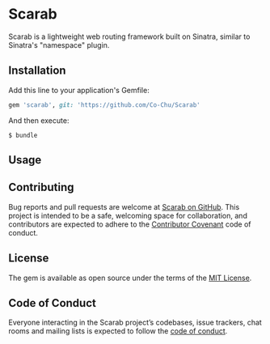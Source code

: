 # Scarab

Scarab is a lightweight web routing framework built on Sinatra, similar to
Sinatra's "namespace" plugin.

## Installation

Add this line to your application's Gemfile:

```ruby
gem 'scarab', git: 'https://github.com/Co-Chu/Scarab'
```

And then execute:

    $ bundle

## Usage

## Contributing

Bug reports and pull requests are welcome at [Scarab on GitHub][github]. This
project is intended to be a safe, welcoming space for collaboration, and
contributors are expected to adhere to the [Contributor Covenant][covenant] code
of conduct.

## License

The gem is available as open source under the terms of the
[MIT License][license].

## Code of Conduct

Everyone interacting in the Scarab project’s codebases, issue trackers, chat
rooms and mailing lists is expected to follow the [code of conduct][conduct].

[github]: https://github.com/Co-Chu/Scarab
[covenant]: http://contributor-covenant.org
[license]: https://github.com/Co-Chu/Scarab/blob/master/LICENSE.md
[conduct]: https://github.com/Co-Chu/Scarab/blob/master/CODE_OF_CONDUCT.md
